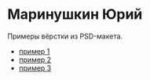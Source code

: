 # Маринушкин Юрий
Примеры вёрстки из PSD-макета. 

+ [пример 1](http://webdesingbm.github.io/1/)
+ [пример 2](http://webdesingbm.github.io/2/)
+ [пример 3](http://webdesingbm.github.io/3/)
